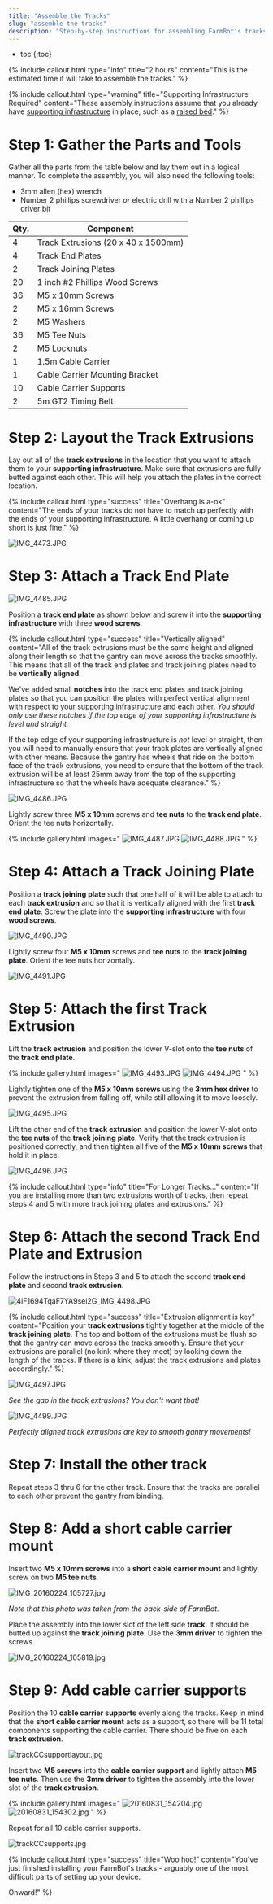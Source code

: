 ```yaml
---
title: "Assemble the Tracks"
slug: "assemble-the-tracks"
description: "Step-by-step instructions for assembling FarmBot's tracks"
---
```


* toc
{:toc}


{%
include callout.html
type="info"
title="2 hours"
content="This is the estimated time it will take to assemble the tracks."
%}



{%
include callout.html
type="warning"
title="Supporting Infrastructure Required"
content="These assembly instructions assume that you already have [supporting infrastructure](../supporting-infrastructure.md) in place, such as a [raised bed](../supporting-infrastructure/building-a-raised-bed.md)."
%}

# Step 1: Gather the Parts and Tools
Gather all the parts from the table below and lay them out in a logical manner. To complete the assembly, you will also need the following tools:
* 3mm allen (hex) wrench
* Number 2 phillips screwdriver *or* electric drill with a Number 2 phillips driver bit

|Qty.                          |Component                     |
|------------------------------|------------------------------|
|4                             |Track Extrusions (20 x 40 x 1500mm)
|4                             |Track End Plates
|2                             |Track Joining Plates
|20                            |1 inch #2 Phillips Wood Screws
|36                            |M5 x 10mm Screws
|2                             |M5 x 16mm Screws
|2                             |M5 Washers
|36                            |M5 Tee Nuts
|2                             |M5 Locknuts
|1                             |1.5m Cable Carrier
|1                             |Cable Carrier Mounting Bracket
|10                            |Cable Carrier Supports
|2                             |5m GT2 Timing Belt

# Step 2: Layout the Track Extrusions
Lay out all of the **track extrusions** in the location that you want to attach them to your **supporting infrastructure**. Make sure that extrusions are fully butted against each other. This will help you attach the plates in the correct location.

{%
include callout.html
type="success"
title="Overhang is a-ok"
content="The ends of your tracks do not have to match up perfectly with the ends of your supporting infrastructure. A little overhang or coming up short is just fine."
%}



![IMG_4473.JPG](_images/IMG_4473.JPG)

# Step 3: Attach a Track End Plate

![IMG_4485.JPG](_images/IMG_4485.JPG)

Position a **track end plate** as shown below and screw it into the **supporting infrastructure** with three **wood screws**.

{%
include callout.html
type="success"
title="Vertically aligned"
content="All of the track extrusions must be the same height and aligned along their length so that the gantry can move across the tracks smoothly. This means that all of the track end plates and track joining plates need to be **vertically aligned**.

We've added small **notches** into the track end plates and track joining plates so that you can position the plates with perfect vertical alignment with respect to your supporting infrastructure and each other. *You should only use these notches if the top edge of your supporting infrastructure is level and straight.*

If the top edge of your supporting infrastructure is *not* level or straight, then you will need to manually ensure that your track plates are vertically aligned with other means. Because the gantry has wheels that ride on the bottom face of the track extrusions, you need to ensure that the bottom of the track extrusion will be at least 25mm away from the top of the supporting infrastructure so that the wheels have adequate clearance."
%}



![IMG_4486.JPG](_images/IMG_4486.JPG)

Lightly screw three **M5 x 10mm** screws and **tee nuts** to the **track end plate**. Orient the tee nuts horizontally.

{% include gallery.html images="
![IMG_4487.JPG](_images/IMG_4487.JPG)
![IMG_4488.JPG](_images/IMG_4488.JPG)
" %}

# Step 4: Attach a Track Joining Plate
Position a **track joining plate** such that one half of it will be able to attach to each **track extrusion** and so that it is vertically aligned with the first **track end plate**. Screw the plate into the **supporting infrastructure** with four **wood screws**.

![IMG_4490.JPG](_images/IMG_4490.JPG)

Lightly screw four **M5 x 10mm** screws and **tee nuts** to the **track joining plate**. Orient the tee nuts horizontally.

![IMG_4491.JPG](_images/IMG_4491.JPG)

# Step 5: Attach the first Track Extrusion
Lift the **track extrusion** and position the lower V-slot onto the **tee nuts** of the **track end plate**.

{% include gallery.html images="
![IMG_4493.JPG](_images/IMG_4493.JPG)
![IMG_4494.JPG](_images/IMG_4494.JPG)
" %}

Lightly tighten one of the **M5 x 10mm screws** using the **3mm hex driver** to prevent the extrusion from falling off, while still allowing it to move loosely.

![IMG_4495.JPG](_images/IMG_4495.JPG)

Lift the other end of the **track extrusion** and position the lower V-slot onto the **tee nuts** of the **track joining plate**. Verify that the track extrusion is positioned correctly, and then tighten all five of the **M5 x 10mm screws** that hold it in place.

![IMG_4496.JPG](_images/IMG_4496.JPG)



{%
include callout.html
type="info"
title="For Longer Tracks..."
content="If you are installing more than two extrusions worth of tracks, then repeat steps 4 and 5 with more track joining plates and extrusions."
%}

# Step 6: Attach the second Track End Plate and Extrusion
Follow the instructions in Steps 3 and 5 to attach the second **track end plate** and second **track extrusion**.

![4iF1694TqaF7YA9sei2G_IMG_4498.JPG](_images/IMG_4498.JPG)



{%
include callout.html
type="success"
title="Extrusion alignment is key"
content="Position your **track extrusions** tightly together at the middle of the **track joining plate**. The top and bottom of the extrusions must be flush so that the gantry can move across the tracks smoothly. Ensure that your extrusions are parallel (no kink where they meet) by looking down the length of the tracks. If there is a kink, adjust the track extrusions and plates accordingly."
%}



![IMG_4497.JPG](_images/IMG_4497.JPG)

_See the gap in the track extrusions? You don't want that!_



![IMG_4499.JPG](_images/IMG_4499.JPG)

_Perfectly aligned track extrusions are key to smooth gantry movements!_

# Step 7: Install the other track
Repeat steps 3 thru 6 for the other track. Ensure that the tracks are parallel to each other prevent the gantry from binding.

# Step 8: Add a short cable carrier mount
Insert two **M5 x 10mm screws** into a **short cable carrier mount** and lightly screw on two **M5 tee nuts**.

![IMG_20160224_105727.jpg](_images/IMG_20160224_105727.jpg)

_Note that this photo was taken from the back-side of FarmBot._

Place the assembly into the lower slot of the left side **track**. It should be butted up against the **track joining plate**. Use the **3mm driver** to tighten the screws.

![IMG_20160224_105819.jpg](_images/IMG_20160224_105819.jpg)

# Step 9: Add cable carrier supports
Position the 10 **cable carrier supports** evenly along the tracks. Keep in mind that the **short cable carrier mount** acts as a support, so there will be 11 total components supporting the cable carrier. There should be five on each **track extrusion**.

![trackCCsupportlayout.jpg](_images/trackCCsupportlayout.jpg)

Insert two **M5 screws** into the **cable carrier support** and lightly attach **M5 tee nuts**. Then use the **3mm driver** to tighten the assembly into the lower slot of the **track extrusion**.

{% include gallery.html images="
![20160831_154204.jpg](_images/20160831_154204.jpg)
![20160831_154302.jpg](_images/20160831_154302.jpg)
" %}

Repeat for all 10 cable carrier supports.

![trackCCsupports.jpg](_images/trackCCsupports.jpg)



{%
include callout.html
type="success"
title="Woo hoo!"
content="You've just finished installing your FarmBot's tracks - arguably one of the most difficult parts of setting up your device.

Onward!"
%}


